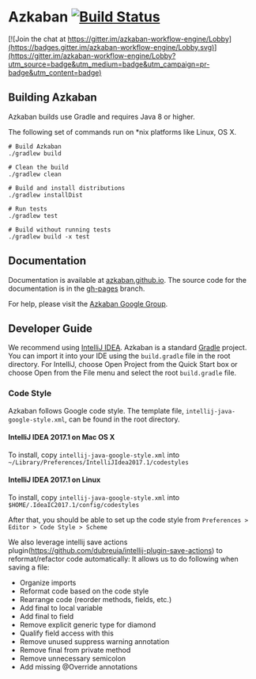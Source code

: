# Azkaban [![Build Status](http://img.shields.io/travis/azkaban/azkaban.svg?style=flat)](https://travis-ci.org/azkaban/azkaban)

[![Join the chat at https://gitter.im/azkaban-workflow-engine/Lobby](https://badges.gitter.im/azkaban-workflow-engine/Lobby.svg)](https://gitter.im/azkaban-workflow-engine/Lobby?utm_source=badge&utm_medium=badge&utm_campaign=pr-badge&utm_content=badge)

## Building Azkaban
Azkaban builds use Gradle and requires Java 8 or higher.

The following set of commands run on *nix platforms like Linux, OS X.

```
# Build Azkaban
./gradlew build

# Clean the build
./gradlew clean

# Build and install distributions
./gradlew installDist

# Run tests
./gradlew test

# Build without running tests
./gradlew build -x test
```

## Documentation
Documentation is available at [azkaban.github.io](http://azkaban.github.io). 
The source code for the documentation is in the [gh-pages](https://github.com/azkaban/azkaban/tree/gh-pages) branch.

For help, please visit the [Azkaban Google Group](https://groups.google.com/forum/?fromgroups#!forum/azkaban-dev).

## Developer Guide
We recommend using [IntelliJ IDEA](https://www.jetbrains.com/idea/). Azkaban is a standard [Gradle](https://gradle.org/) 
project. You can import it into your IDE using the `build.gradle` file in the root directory. For IntelliJ, choose Open 
Project from the Quick Start box or choose Open from the File menu and select the root `build.gradle` file.

### Code Style
Azkaban follows Google code style. The template file, `intellij-java-google-style.xml`, can be found in the root 
directory.

#### IntelliJ IDEA 2017.1 on Mac OS X
To install, copy `intellij-java-google-style.xml` into `~/Library/Preferences/IntelliJIdea2017.1/codestyles`

#### IntelliJ IDEA 2017.1 on Linux
To install, copy `intellij-java-google-style.xml` into `$HOME/.IdeaIC2017.1/config/codestyles`

After that, you should be able to set up the code style from `Preferences > Editor > Code Style > Scheme` 

We also leverage intellij save actions plugin(https://github.com/dubreuia/intellij-plugin-save-actions) to reformat/refactor code automatically:
It allows us to do following when saving a file:
* Organize imports
* Reformat code based on the code style
* Rearrange code (reorder methods, fields, etc.)
* Add final to local variable
* Add final to field
* Remove explicit generic type for diamond
* Qualify field access with this
* Remove unused suppress warning annotation
* Remove final from private method
* Remove unnecessary semicolon
* Add missing @Override annotations
